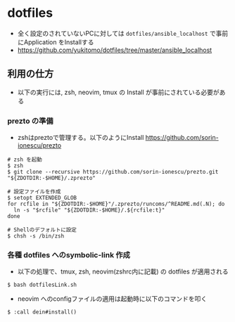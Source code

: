 # dotfiles
- 全く設定のされていないPCに対しては `dotfiles/ansible_localhost` で事前にApplication をInstallする
- https://github.com/yukitomo/dotfiles/tree/master/ansible_localhost


## 利用の仕方

- 以下の実行には, zsh, neovim, tmux の Install が事前にされている必要がある

### prezto の準備
- zshはpreztoで管理する。以下のようにInstall https://github.com/sorin-ionescu/prezto

```
# zsh を起動
$ zsh
$ git clone --recursive https://github.com/sorin-ionescu/prezto.git "${ZDOTDIR:-$HOME}/.zprezto"

# 設定ファイルを作成
$ setopt EXTENDED_GLOB
for rcfile in "${ZDOTDIR:-$HOME}"/.zprezto/runcoms/^README.md(.N); do
  ln -s "$rcfile" "${ZDOTDIR:-$HOME}/.${rcfile:t}"
done

# Shellのデフォルトに設定
$ chsh -s /bin/zsh
```

### 各種 dotfiles へのsymbolic-link 作成
- 以下の処理で、tmux, zsh, neovim(zshrc内に記載) の dotfiles が適用される

```
$ bash dotfilesLink.sh
```
- neovim へのconfigファイルの適用は起動時に以下のコマンドを叩く

```
$ :call dein#install()
```

